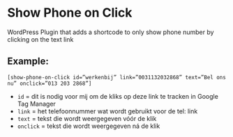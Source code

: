 # Show Phone on Click
WordPress Plugin that adds a shortcode to only show phone number by clicking on the text link

## Example:

`[show-phone-on-click id=”werkenbij” link=”0031132032868” text=”Bel ons nu” onclick=”013 203 2868”]`

- `id` = dit is nodig voor mij om de kliks op deze link te tracken in Google Tag Manager
- `link` = het telefoonnummer wat wordt gebruikt voor de tel: link
- `text` = tekst die wordt weergegeven vóór de klik
- `onclick` = tekst die wordt weergegeven ná de klik
